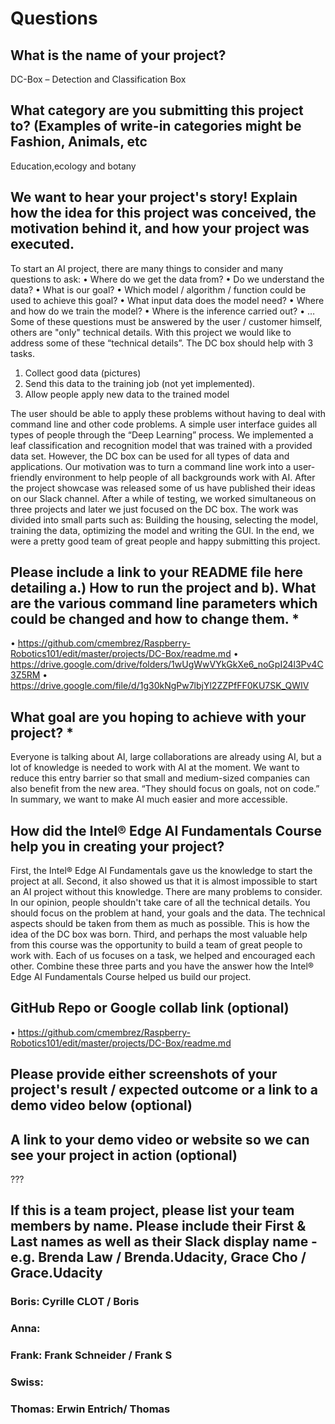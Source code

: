 # Questions
## What is the name of your project?
DC-Box – Detection and Classification Box

## What category are you submitting this project to? (Examples of write-in categories might be Fashion, Animals, etc

Education,ecology and botany 

## We want to hear your project's story! Explain how the idea for this project was conceived, the motivation behind it, and how your project was executed.
To start an AI project, there are many things to consider and many questions to ask:
•	Where do we get the data from?
•	Do we understand the data?
•	What is our goal?
•	Which model / algorithm / function could be used to achieve this goal?
•	What input data does the model need?
•	Where and how do we train the model?
•	Where is the inference carried out?
•	…
Some of these questions must be answered by the user / customer himself, others are "only" technical details. With this project we would like to address some of these “technical details”.
The DC box should help with 3 tasks.
1. Collect good data (pictures)
2. Send this data to the training job (not yet implemented).
3. Allow people apply new data to the trained model

The user should be able to apply these problems without having to deal with command line and other code problems. A simple user interface guides all types of people through the “Deep Learning” process. We implemented a leaf classification and recognition model that was trained with a provided data set. However, the DC box can be used for all types of data and applications. Our motivation was to turn a command line work into a user-friendly environment to help people of all backgrounds work with AI.
After the project showcase was released some of us have published their ideas on our Slack channel. After a while of testing, we worked simultaneous on three projects and later we just focused on the DC box. The work was divided into small parts such as: Building the housing, selecting the model, training the data, optimizing the model and writing the GUI. In the end, we were a pretty good team of great people and happy submitting this project.


## Please include a link to your README file here detailing a.) How to run the project and b). What are the various command line parameters which could be changed and how to change them. *
•	https://github.com/cmembrez/Raspberry-Robotics101/edit/master/projects/DC-Box/readme.md
•	https://drive.google.com/drive/folders/1wUgWwVYkGkXe6_noGpI24l3Pv4C3Z5RM
•	https://drive.google.com/file/d/1g30kNgPw7lbjYl2ZZPfFF0KU7SK_QWIV

## What goal are you hoping to achieve with your project? *

Everyone is talking about AI, large collaborations are already using AI, but a lot of knowledge is needed to work with AI at the moment. We want to reduce this entry barrier so that small and medium-sized companies can also benefit from the new area. “They should focus on goals, not on code.” In summary, we want to make AI much easier and more accessible.

## How did the Intel® Edge AI Fundamentals Course help you in creating your project?

First, the Intel® Edge AI Fundamentals gave us the knowledge to start the project at all. Second, it also showed us that it is almost impossible to start an AI project without this knowledge. There are many problems to consider. In our opinion, people shouldn't take care of all the technical details. You should focus on the problem at hand, your goals and the data. The technical aspects should be taken from them as much as possible. This is how the idea of the DC box was born. Third, and perhaps the most valuable help from this course was the opportunity to build a team of great people to work with. Each of us focuses on a task, we helped and encouraged each other. Combine these three parts and you have the answer how the Intel® Edge AI Fundamentals Course helped us build our project.
## GitHub Repo or Google collab link (optional)

•	https://github.com/cmembrez/Raspberry-Robotics101/edit/master/projects/DC-Box/readme.md

## Please provide either screenshots of your project's result / expected outcome or a link to a demo video below (optional)

## A link to your demo video or website so we can see your project in action (optional)

???

## If this is a team project, please list your team members by name. Please include their First & Last names as well as their Slack display name - e.g. Brenda Law / Brenda.Udacity, Grace Cho / Grace.Udacity

### Boris: Cyrille CLOT / Boris
### Anna:
### Frank: Frank Schneider / Frank S
### Swiss:
### Thomas: Erwin Entrich/ Thomas
